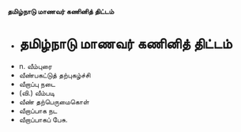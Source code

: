 **தமிழ்நாடு மாணவர் கணினித் திட்டம்**
- # தமிழ்நாடு மாணவர் கணினித் திட்டம்
- n. வீம்புரை
- வீண்பகட்டுத் தற்புகழ்ச்சி
- வீறாப்பு நடை
- (வி.) வீம்படி
- வீண் தற்பெருமைகொள்
- வீறாப்பாக நட
- வீறாப்பாகப் பேசு.

